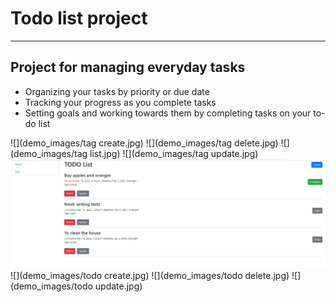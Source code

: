 # Todo list project
___

## Project for managing everyday tasks

- Organizing your tasks by priority or due date
- Tracking your progress as you complete tasks
- Setting goals and working towards them by completing tasks on your to-do list

![](demo_images/tag create.jpg)
![](demo_images/tag delete.jpg)
![](demo_images/tag list.jpg)
![](demo_images/tag update.jpg)
![](demo_images/todo.jpg)
![](demo_images/todo create.jpg)
![](demo_images/todo delete.jpg)
![](demo_images/todo update.jpg)